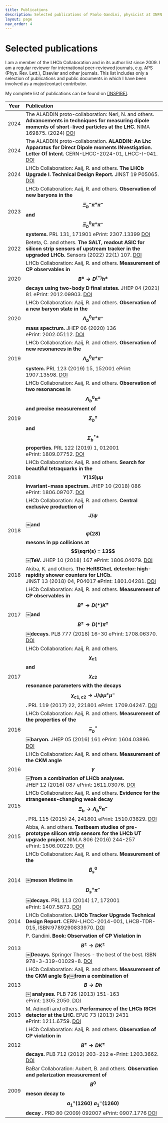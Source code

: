 ```yaml
---
title: Publications
description: Selected publications of Paolo Gandini, physicist at INFN Milano, CERN, LHCb
layout: page
nav_order: 4
---
```

# Selected publications
I am a member of the LHCb Collaboration and in its author list since 2009.
I am a regular reviewer for international peer-reviewed journals, e.g. APS (Phys. Rev. Lett.), Elsevier and other journals.
This list includes only a selection of publications and public documents in which I have been involved as a major/contact contributor.

My complete list of publications can be found on [[INSPIRE]](https://inspirehep.net/literature?sort=mostrecent&size=25&page=1&q=a%20gandini&ui-citation-summary=true).

| Year | Publication |
|:----:|:------------|
| 2024 |The ALADDIN proto-collaboration: Neri, N. and others. **Advancements in techniques for measuring dipole moments of short-lived particles at the LHC.** NIMA 169875. (2024) [DOI](https://doi.org/10.1016/j.nima.2024.169875) |
| 2024 |The ALADDIN proto-collaboration. **ALADDIN: An Lhc Apparatus for Direct Dipole moments INvestigation. Letter Of Intent.** CERN-LHCC-2024-01, LHCC-I-041. [DOI](https://doi.org/10.17181/CERN.2G4V.0YAO) |
| 2024 |LHCb Collaboration: Aaij,  R. and others. **The LHCb Upgrade I. Technical Design Report.** JINST 19 P05065. [DOI](https://doi.org/10.1088/1748-0221/19/05/P05065) |
| 2023 |LHCb Collaboration: Aaij,  R. and others. **Observation of new baryons in the $$\Xi_b^- \pi^+ \pi^-$$ and $$\Xi_b^0 \pi^+ \pi^-$$  systems.** PRL 131, 171901 ePrint: 2307.13399 [DOI](https://journals.aps.org/prl/abstract/10.1103/PhysRevLett.131.171901) |
| 2022 |Beteta, C. and others. **The SALT, readout ASIC for silicon strip sensors of upstream tracker in the upgraded LHCb.** Sensors (2022) 22(1) 107.  [DOI](https://10.3390/s22010107) |
| 2020 |LHCb Collaboration: Aaij,  R. and others. **Measurement of CP observables in $$B^\pm \to D^{(*)} h^\pm$$ decays using two-body D final states.** JHEP 04 (2021) 81  ePrint: 2012.09903. [DOI](https://10.1007/JHEP04(2021)081) |
| 2020 |LHCb Collaboration: Aaij,  R. and others. **Observation of a new baryon state in the $$\Lambda_b^0 \pi^+ \pi^-$$ mass spectrum.** JHEP 06 (2020) 136 ePrint: 2002.05112. [DOI](https://10.1007/JHEP06(2020)136) |
| 2019 |LHCb Collaboration: Aaij,  R. and others. **Observation of new resonances in the $$\Lambda_b^0 \pi^+ \pi^-$$ system.** PRL 123 (2019) 15, 152001 ePrint: 1907.13598. [DOI](https://10.1103/PhysRevLett.123.152001) |
| 2019 |LHCb Collaboration: Aaij,  R. and others. **Observation of two resonances in $$\Lambda_b^0 \pi^\pm$$ and precise measurement of $$\Sigma_b^\pm$$ and $$\Sigma_b^{*\pm}$$ properties.** PRL 122 (2019) 1, 012001 ePrint: 1809.07752. [DOI](https://10.1103/PhysRevLett.122.012001) |
| 2018 |LHCb Collaboration: Aaij,  R. and others. **Search for beautiful tetraquarks in the $$\Upsilon(1S)\mu\mu$$ invariant-mass spectrum.** JHEP 10 (2018) 086  ePrint: 1806.09707. [DOI](https://10.1007/JHEP10(2018)086) |
| 2018 |LHCb Collaboration: Aaij,  R. and others. **Central exclusive production of $$J/\psi$$￼and $$\psi(2S)$$ mesons in pp collisions at $$\sqrt{s} = 13$$￼TeV.** JHEP 10 (2018) 167 ePrint: 1806.04079. [DOI](https://10.1007/JHEP10(2018)167) |
| 2018 | Akiba, K. and others. **The HeRSCheL detector: high-rapidity shower counters for LHCb.** JINST 13 (2018) 04, P04017 ePrint: 1801.04281. [DOI](https://10.1088/1748-0221/13/04/P04017) |
| 2017 |LHCb Collaboration: Aaij,  R. and others. **Measurement of CP observables in $$B^\pm \rightarrow D(*)K^\pm$$￼and $$B^\pm \rightarrow D(*)\pi^\pm$$￼decays.** PLB 777 (2018) 16-30 ePrint: 1708.06370. [DOI](https://10.1016/j.physletb.2017.11.070)|
| 2017 |LHCb Collaboration: Aaij,  R. and others. **$$\chi_{c1}$$ and $$\chi_{c2}$$ resonance parameters with the decays $$\chi_{c1,c2} \rightarrow J/\psi \mu^+\mu^-$$.** PRL 119 (2017) 22, 221801 ePrint: 1709.04247. [DOI](https://10.1103/PhysRevLett.119.221801)|
| 2016 |LHCb Collaboration: Aaij,  R. and others. **Measurement of the properties of the $$\Xi_b^*$$￼baryon.** JHEP 05 (2016) 161 ePrint: 1604.03896. [DOI](https://10.1007/JHEP05(2016)161)|
| 2016 |LHCb Collaboration: Aaij,  R. and others. **Measurement of the CKM angle $$\gamma$$￼from a combination of LHCb analyses.** JHEP 12 (2016) 087 ePrint: 1611.03076. [DOI](https://10.1007/JHEP12(2016)087)|
| 2015 |LHCb Collaboration: Aaij,  R. and others. **Evidence for the strangeness-changing weak decay $$\Xi_b \rightarrow \Lambda_b^0 \pi^-$$.** PRL 115 (2015) 24, 241801 ePrint: 1510.03829. [DOI](https://10.1103/PhysRevLett.115.241801)|
| 2015 |Abba, A. and others. **Testbeam studies of pre-prototype silicon strip sensors for the LHCb UT upgrade project.** NIM.A 806 (2016) 244-257 ePrint: 1506.00229. [DOI](https://10.1016/j.nima.2015.10.031)|
| 2014 |LHCb Collaboration: Aaij,  R. and others. **Measurement of the $$\bar{B}_s^0$$￼meson lifetime in $$D_s^+\pi^-$$￼decays.** PRL 113 (2014) 17, 172001 ePrint: 1407.5873. [DOI](https://10.1103/PhysRevLett.113.172001)|
| 2014 |LHCb Collaboration. **LHCb Tracker Upgrade Technical Design Report.** CERN-LHCC-2014-001, LHCB-TDR-015, ISBN:9789290833970. [DOI](https://cds.cern.ch/record/1647400)|
| 2013 |P. Gandini. **Book: Observation of CP Violation in $$B^\pm \rightarrow D K^\pm$$￼Decays.** Springer Theses - the best of the best. ISBN 978-3-319-01029-8. [DOI](https://10.1007/978-3-319-01029-8)|
| 2013 |LHCb Collaboration: Aaij,  R. and others. **Measurement of the CKM angle $$\gamma$￼from a combination of $$B \rightarrow Dh$$￼ analyses.** PLB 726 (2013) 151-163 ePrint: 1305.2050. [DOI](https://10.1016/j.physletb.2013.08.020)|
| 2013 |M. Adinolfi and others. **Performance of the LHCb RICH detector at the LHC.** EPJC 73 (2013) 2431 ePrint: 1211.6759. [DOI](https://10.1140/epjc/s10052-013-2431-9)|
| 2012 |LHCb Collaboration: Aaij,  R. and others. **Observation of CP violation in $$B^\pm \rightarrow DK^\pm$$ decays.** PLB 712 (2012) 203-212 e-Print: 1203.3662. [DOI](https://10.1016/j.physletb.2012.04.060)|
| 2009 | BaBar Collaboration: Aubert, B. and others. **Observation and polarization measurement of $$B^0$$ meson decay to $$a_1^+(1260)\ a_1^-(1260)$$ decay .** PRD 80 (2009) 092007 ePrint: 0907.1776 [DOI](https://10.1103/PhysRevD.80.092007)|
